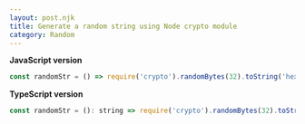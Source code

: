 ```yaml
---
layout: post.njk
title: Generate a random string using Node crypto module
category: Random
---
```


**JavaScript version**

```js
const randomStr = () => require('crypto').randomBytes(32).toString('hex');
```

**TypeScript version**

```js
const randomStr = (): string => require('crypto').randomBytes(32).toString('hex');
```
